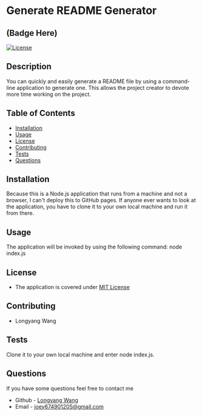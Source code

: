 # Generate README Generator
## (Badge Here)
[![License](https://img.shields.io/badge/License-MIT-yellow)](https://opensource.org/licenses/MIT)

## Description
You can quickly and easily generate a README file by using a command-line application to generate one. This allows the project creator to devote more time working on the project.
## Table of Contents
- [Installation](#installation)
- [Usage](#usage)
- [License](#license)
- [Contributing](#contributing)
- [Tests](#tests)
- [Questions](#questions)
## Installation
Because this is a Node.js application that runs from a machine and not a browser, I can't deploy this to GitHub pages. If anyone ever wants to look at the application, you have to clone it to your own local machine and run it from there.
## Usage
The application will be invoked by using the following command: node index.js
## License
- The application is covered under [MIT License](https://opensource.org/licenses/MIT)

## Contributing
- Longyang Wang
## Tests
Clone it to your own local machine and enter node index.js.
## Questions
If you have some questions feel free to contact me
- Github - [Longyang Wang](https://github.com/YangLongWang)
- Email - [joey674901205@gmail.com](mailto:joey674901205@gmail.com)
